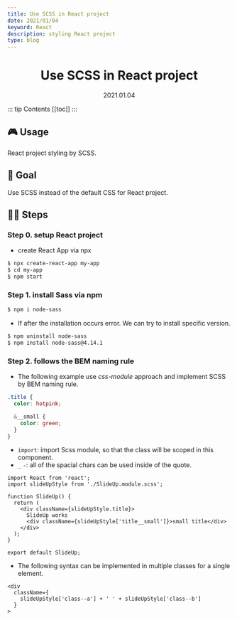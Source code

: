 ```yaml
---
title: Use SCSS in React project
date: 2021/01/04
keyword: React
description: styling React project
type: blog
---
```


<h1 align="center">Use SCSS in React project</h1>
<div align="center">2021.01.04</div>

::: tip Contents
[[toc]]
:::

## 🎮 Usage

React project styling by SCSS.

## 🎯 Goal

Use SCSS instead of the default CSS for React project.

## 🦶🏻 Steps

### Step 0. setup React project

- create React App via npx

```bash
$ npx create-react-app my-app
$ cd my-app
$ npm start
```

### Step 1. install Sass via npm

```bash
$ npm i node-sass
```

- If after the installation occurs error. We can try to install specific version.

```bash
$ npm uninstall node-sass
$ npm install node-sass@4.14.1
```

### Step 2. follows the BEM naming rule

- The following example use _css-module_ approach and implement SCSS by BEM naming rule.

```scss
.title {
  color: hotpink;

  &__small {
    color: green;
  }
}
```

- `import`: import Scss module, so that the class will be scoped in this component.
- `_` `-`: all of the spacial chars can be used inside of the quote.

```jsx{8}
import React from 'react';
import slideUpStyle from './SlideUp.module.scss';

function SlideUp() {
  return (
    <div className={slideUpStyle.title}>
      SlideUp works
      <div className={slideUpStyle['title__small']}>small title</div>
    </div>
  );
}

export default SlideUp;
```

- The following syntax can be implemented in multiple classes for a single element.

```jsx{3}
<div
  className={
    slideUpStyle['class--a'] + ' ' + slideUpStyle['class--b']
  }
>
```
